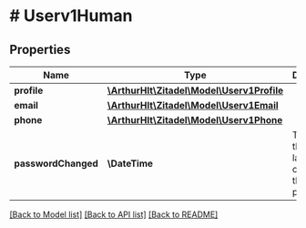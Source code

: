 # # Userv1Human

## Properties

Name | Type | Description | Notes
------------ | ------------- | ------------- | -------------
**profile** | [**\ArthurHlt\Zitadel\Model\Userv1Profile**](Userv1Profile.md) |  | [optional]
**email** | [**\ArthurHlt\Zitadel\Model\Userv1Email**](Userv1Email.md) |  | [optional]
**phone** | [**\ArthurHlt\Zitadel\Model\Userv1Phone**](Userv1Phone.md) |  | [optional]
**passwordChanged** | **\DateTime** | The time the user last changed their password. | [optional]

[[Back to Model list]](../../README.md#models) [[Back to API list]](../../README.md#endpoints) [[Back to README]](../../README.md)
